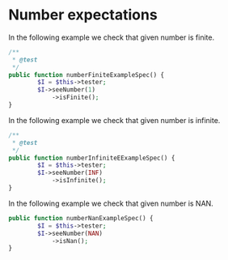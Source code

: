 # Number expectations

In the following example we check that given number is finite.

```php
/**
 * @test
 */
public function numberFiniteExampleSpec() {
        $I = $this->tester;
        $I->seeNumber(1)
            ->isFinite();
}
```

In the following example we check that given number is infinite.

```php
/**
 * @test
 */
public function numberInfiniteEExampleSpec() {
        $I = $this->tester;
        $I->seeNumber(INF)
            ->isInfinite();
}
```

In the following example we check that given number is NAN.

```php
public function numberNanExampleSpec() {
        $I = $this->tester;
        $I->seeNumber(NAN)
            ->isNan();
}
```